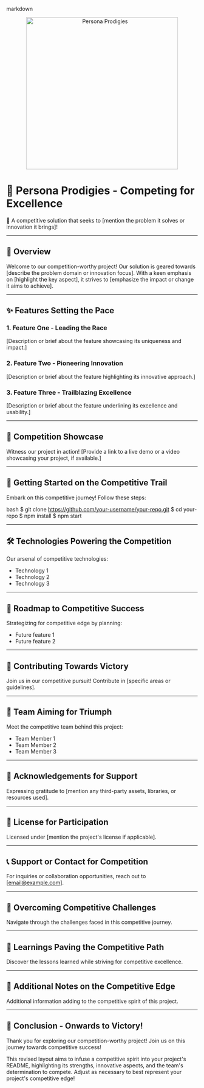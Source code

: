 
markdown
<p align="center">
  <img src="https://your-project-image-url.com" alt="Persona Prodigies" width="400"/>
</p>

# 🏅 Persona Prodigies - Competing for Excellence

🌟 A competitive solution that seeks to [mention the problem it solves or innovation it brings]!

---

## 🚀 Overview

Welcome to our competition-worthy project! Our solution is geared towards [describe the problem domain or innovation focus]. With a keen emphasis on [highlight the key aspect], it strives to [emphasize the impact or change it aims to achieve].

---

## ✨ Features Setting the Pace

### 1. Feature One - Leading the Race

[Description or brief about the feature showcasing its uniqueness and impact.]

### 2. Feature Two - Pioneering Innovation

[Description or brief about the feature highlighting its innovative approach.]

### 3. Feature Three - Trailblazing Excellence

[Description or brief about the feature underlining its excellence and usability.]

---

## 📸 Competition Showcase

Witness our project in action! [Provide a link to a live demo or a video showcasing your project, if available.]

---

## 🚀 Getting Started on the Competitive Trail

Embark on this competitive journey! Follow these steps:

bash
$ git clone https://github.com/your-username/your-repo.git
$ cd your-repo
$ npm install
$ npm start


---

## 🛠 Technologies Powering the Competition

Our arsenal of competitive technologies:

- Technology 1
- Technology 2
- Technology 3

---

## 🚧 Roadmap to Competitive Success

Strategizing for competitive edge by planning:

- Future feature 1
- Future feature 2

---

## 🤝 Contributing Towards Victory

Join us in our competitive pursuit! Contribute in [specific areas or guidelines].

---

## 👥 Team Aiming for Triumph

Meet the competitive team behind this project:

- Team Member 1
- Team Member 2
- Team Member 3

---

## 🙏 Acknowledgements for Support

Expressing gratitude to [mention any third-party assets, libraries, or resources used].

---

## 📝 License for Participation

Licensed under [mention the project's license if applicable].

---

## 📞 Support or Contact for Competition

For inquiries or collaboration opportunities, reach out to [email@example.com].

---

## 🌟 Overcoming Competitive Challenges

Navigate through the challenges faced in this competitive journey.

---

## 🧠 Learnings Paving the Competitive Path

Discover the lessons learned while striving for competitive excellence.

---

## 📌 Additional Notes on the Competitive Edge

Additional information adding to the competitive spirit of this project.

---

## 🎉 Conclusion - Onwards to Victory!

Thank you for exploring our competition-worthy project! Join us on this journey towards competitive success!


This revised layout aims to infuse a competitive spirit into your project's README, highlighting its strengths, innovative aspects, and the team's determination to compete. Adjust as necessary to best represent your project's competitive edge!
